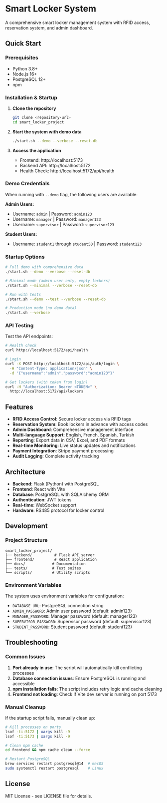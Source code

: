 # Smart Locker System

A comprehensive smart locker management system with RFID access, reservation system, and admin dashboard.

## Quick Start

### Prerequisites

- Python 3.8+
- Node.js 16+
- PostgreSQL 12+
- npm

### Installation & Startup

1. **Clone the repository**

   ```bash
   git clone <repository-url>
   cd smart_locker_project
   ```

2. **Start the system with demo data**

   ```bash
   ./start.sh --demo --verbose --reset-db
   ```

3. **Access the application**
   - Frontend: http://localhost:5173
   - Backend API: http://localhost:5172
   - Health Check: http://localhost:5172/api/health

### Demo Credentials

When running with `--demo` flag, the following users are available:

**Admin Users:**

- Username: `admin` | Password: `admin123`
- Username: `manager` | Password: `manager123`
- Username: `supervisor` | Password: `supervisor123`

**Student Users:**

- Username: `student1` through `student50` | Password: `student123`

### Startup Options

```bash
# Full demo with comprehensive data
./start.sh --demo --verbose --reset-db

# Minimal mode (admin user only, empty lockers)
./start.sh --minimal --verbose --reset-db

# Run with tests
./start.sh --demo --test --verbose --reset-db

# Production mode (no demo data)
./start.sh --verbose
```

### API Testing

Test the API endpoints:

```bash
# Health check
curl http://localhost:5172/api/health

# Login
curl -X POST http://localhost:5172/api/auth/login \
  -H "Content-Type: application/json" \
  -d '{"username":"admin","password":"admin123"}'

# Get lockers (with token from login)
curl -H "Authorization: Bearer <TOKEN>" \
  http://localhost:5172/api/lockers
```

## Features

- **RFID Access Control**: Secure locker access via RFID tags
- **Reservation System**: Book lockers in advance with access codes
- **Admin Dashboard**: Comprehensive management interface
- **Multi-language Support**: English, French, Spanish, Turkish
- **Reporting**: Export data in CSV, Excel, and PDF formats
- **Real-time Monitoring**: Live status updates and notifications
- **Payment Integration**: Stripe payment processing
- **Audit Logging**: Complete activity tracking

## Architecture

- **Backend**: Flask (Python) with PostgreSQL
- **Frontend**: React with Vite
- **Database**: PostgreSQL with SQLAlchemy ORM
- **Authentication**: JWT tokens
- **Real-time**: WebSocket support
- **Hardware**: RS485 protocol for locker control

## Development

### Project Structure

```
smart_locker_project/
├── backend/          # Flask API server
├── frontend/         # React application
├── docs/            # Documentation
├── tests/           # Test suites
└── scripts/         # Utility scripts
```

### Environment Variables

The system uses environment variables for configuration:

- `DATABASE_URL`: PostgreSQL connection string
- `ADMIN_PASSWORD`: Admin user password (default: admin123)
- `MANAGER_PASSWORD`: Manager password (default: manager123)
- `SUPERVISOR_PASSWORD`: Supervisor password (default: supervisor123)
- `STUDENT_PASSWORD`: Student password (default: student123)

## Troubleshooting

### Common Issues

1. **Port already in use**: The script will automatically kill conflicting processes
2. **Database connection issues**: Ensure PostgreSQL is running and accessible
3. **npm installation fails**: The script includes retry logic and cache cleaning
4. **Frontend not loading**: Check if Vite dev server is running on port 5173

### Manual Cleanup

If the startup script fails, manually clean up:

```bash
# Kill processes on ports
lsof -ti:5172 | xargs kill -9
lsof -ti:5173 | xargs kill -9

# Clean npm cache
cd frontend && npm cache clean --force

# Restart PostgreSQL
brew services restart postgresql@14  # macOS
sudo systemctl restart postgresql    # Linux
```

## License

MIT License - see LICENSE file for details.
